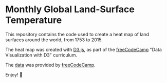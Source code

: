 # Monthly Global Land-Surface Temperature

This repository contains the code used to create a heat map of land surfaces around the world, from 1753 to 2015.

The heat map was created with [D3.js](https://d3js.org/), as part of the [freeCodeCamp](https://www.freecodecamp.org/) "Data Visualization with D3" curriculum.

The [data](https://raw.githubusercontent.com/freeCodeCamp/ProjectReferenceData/master/global-temperature.json) was provided by [freeCodeCamp](https://www.freecodecamp.org/).

Enjoy!
🙂
